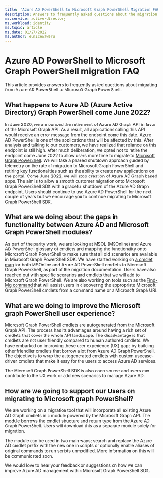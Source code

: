 ```yaml
---
title: 'Azure AD PowerShell to Microsoft Graph PowerShell Migration FAQ'
description: Answers to frequently asked questions about the migration from Azure AD PowerShell to Microsoft Graph PowerShell.
ms.service: active-directory
ms.workload: identity
ms.topic: article
ms.date: 01/27/2022
ms.author: eunicewaweru
---
```


# Azure AD PowerShell to Microsoft Graph PowerShell migration FAQ

This article provides answers to frequently asked questions about migrating from Azure AD PowerShell to Microsoft Graph PowerShell.

## What happens to Azure AD (Azure Active Directory) Graph PowerShell come June 2022?

In June 2020, we announced the retirement of Azure AD Graph API in favor of the Microsoft Graph API. As a result, all applications calling this API would receive an error message from the endpoint come this date. Azure AD PowerShell is one of the applications that will be affected by this. After analysis and talking to our customers, we have realized that reliance on this endpoint is still high. After much deliberation, we opted not to retire the endpoint come June 2022 to allow users more time to migrate to [Microsoft Graph PowerShell](/powershell/microsoftgraph/overview?view=graph-powershell-1.0). We will take a phased shutdown approach guided by telemetry on the rate of migration to Microsoft Graph PowerShell and retiring key functionalities such as the ability to create new applications on the portal. Come June 2022, we will stop creation of Azure AD Graph based apps. The aim is to allow a smooth customer migration onto Microsoft Graph PowerShell SDK with a graceful shutdown of the Azure AD Graph endpoint. Users should continue to use Azure AD PowerShell for the next couple of years but we encourage you to continue migrating to Microsoft Graph PowerShell SDK.  

## What are we doing about the gaps in functionality between Azure AD and Microsoft Graph PowerShell modules?

As part of the parity work, we are looking at MSOL (MSOnline) and Azure AD PowerShell  glossary of cmdlets and mapping the functionality onto Microsoft Graph PowerShell to make sure that all old scenarios are available in Microsoft Graph PowerShell SDK. We have started working on [a cmdlet map](/powershell/microsoftgraph/azuread-msoline-cmdlet-map?view=graph-powershell-1.0) for both MSOnline and Azure AD PowerShell cmdlets to Microsoft Graph PowerShell, as part of the migration documentation. Users have also reached out with specific scenarios and cmdlets that we will add to Microsoft Graph PowerShell. We are also working on tools such as the [Find-Mg command](/powershell/microsoftgraph/find-mg-graph-command?view=graph-powershell-1.0) that will assist users in discovering the appropriate Microsoft Graph PowerShell cmdlets from a command name or a Microsoft Graph URI.  

## What are we doing to improve the Microsoft graph PowerShell user experience?

Microsoft Graph PowerShell cmdlets are autogenerated from the Microsoft Graph API. The process has its advantages around having a rich set of cmdlets that cover the whole API landscape. The disadvantage is that cmdlets are not user friendly compared to human authored cmdlets. We have embarked on improving these user experience (UX) gaps by building other friendlier cmdlets that borrow a lot from Azure AD Graph PowerShell. The objective is to wrap the autogenerated cmdlets with custom usecase-driven cmdlets that make it easy for the users to access Azure AD services.  

The Microsoft Graph PowerShell SDK is also open source and users can contribute to the UX work or add new scenarios to manage Azure AD.

## How are we going to support our Users on migrating to Microsoft graph PowerShell?

We are working on a migration tool that will incorporate all existing Azure AD Graph cmdlets in a module powered by the Microsoft Graph API. The module borrows the cmdlet structure and return type from the Azure AD Graph PowerShell. Users will download this as a separate module solely for migration.  

The module can be used in two main ways; search and replace the Azure AD cmdlet prefix with the new one in scripts or optionally enable aliases of original commands to run scripts unmodified. More information on this will be communicated soon.

We would love to hear your feedback or suggestions on how we can improve Azure AD management within Microsoft Graph PowerShell SDK.
